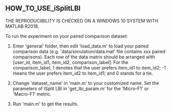 ## HOW_TO_USE_iSplitLBI
THE REPRODUCIBILITY IS CHECKED ON A WINDOWS 10 SYSTEM WITH MATLAB R2018.

To run the experiment on your paired comparison dataset:

1. Enter 'general' folder, then edit 'load_data.m' to load your paired comparison data (e.g. 'data/simulation/data.mat' file contains xxx paired comparisons). Each row of the data matrix should be arranged with [user_id, item_id1, item_id2, comparison_label]. For the comparison_label, 1 denotes that the user prefers item_id1 to item_id2; -1 means the user prefers item_id2 to item_id1; and 0 stands for a tie.

2. Change 'dataset_name' in 'main.m' to your customized name. Set the parameters of iSplit LBI in 'get_lbi_param.m' for the 'Micro-F1' or 'Macro-F1' metric.

3. Run 'main.m' to get the results.
